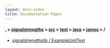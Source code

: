 ```yaml
---
layout: docs-index
title: Documentation Pages
---
```

#### [.](./../../../../../index) > [signalstrengths](./../../../../index) > [src](./../../../index) > [test](./../../index) > [java](./../index) > [james](./index) > **/**

- [signalstrengthslib / ExampleUnitTest](signalstrengthslib/ExampleUnitTest)
